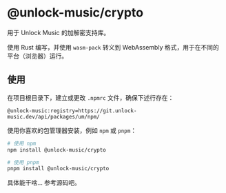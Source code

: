 # @unlock-music/crypto

用于 Unlock Music 的加解密支持库。

使用 Rust 编写，并使用 `wasm-pack` 转义到 WebAssembly 格式，用于在不同的平台（浏览器）运行。

## 使用

在项目根目录下，建立或更改 `.npmrc` 文件，确保下述行存在：

```
@unlock-music:registry=https://git.unlock-music.dev/api/packages/um/npm/
```

使用你喜欢的包管理器安装，例如 `npm` 或 `pnpm`：

```sh
# 使用 npm
npm install @unlock-music/crypto

# 使用 pnpm
pnpm install @unlock-music/crypto
```

具体能干啥… 参考源码吧。
